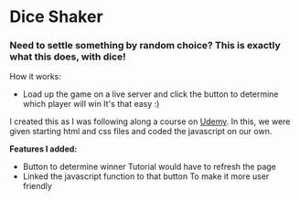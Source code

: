 # Dice Shaker
### Need to settle something by random choice? This is exactly what this does, with dice!
How it works:
- Load up the game on a live server and click the button to determine which player will win
It's that easy :)

I created this as I was following along a course on [Udemy](https://www.udemy.com/share/101qYwAEMedVdaRHwJ/). In this, we were given starting html and css files and coded the javascript on our own.

__Features I added:__
- Button to determine winner
   Tutorial would have to refresh the page  
- Linked the javascript function to that button
   To make it more user friendly  
